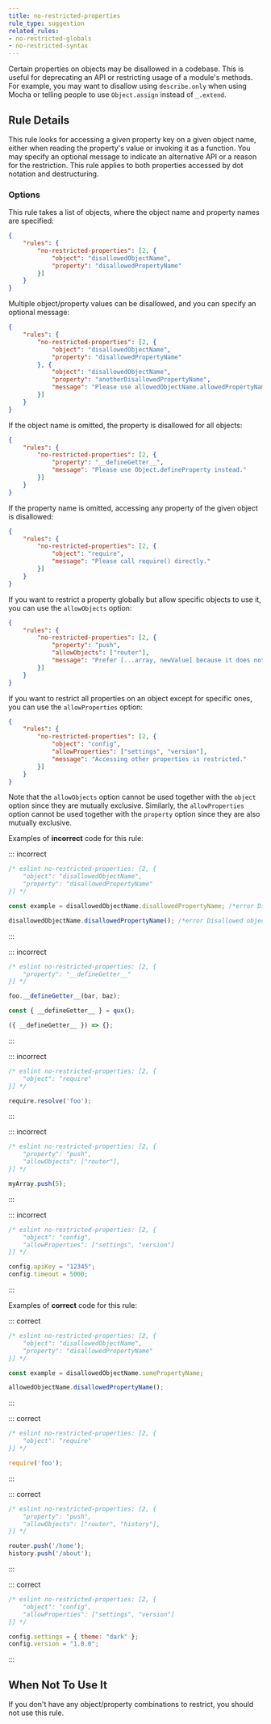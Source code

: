 ```yaml
---
title: no-restricted-properties
rule_type: suggestion
related_rules:
- no-restricted-globals
- no-restricted-syntax
---
```



Certain properties on objects may be disallowed in a codebase. This is useful for deprecating an API or restricting usage of a module's methods. For example, you may want to disallow using `describe.only` when using Mocha or telling people to use `Object.assign` instead of `_.extend`.

## Rule Details

This rule looks for accessing a given property key on a given object name, either when reading the property's value or invoking it as a function. You may specify an optional message to indicate an alternative API or a reason for the restriction. This rule applies to both properties accessed by dot notation and destructuring.

### Options

This rule takes a list of objects, where the object name and property names are specified:

```json
{
    "rules": {
        "no-restricted-properties": [2, {
            "object": "disallowedObjectName",
            "property": "disallowedPropertyName"
        }]
    }
}
```

Multiple object/property values can be disallowed, and you can specify an optional message:

```json
{
    "rules": {
        "no-restricted-properties": [2, {
            "object": "disallowedObjectName",
            "property": "disallowedPropertyName"
        }, {
            "object": "disallowedObjectName",
            "property": "anotherDisallowedPropertyName",
            "message": "Please use allowedObjectName.allowedPropertyName."
        }]
    }
}
```

If the object name is omitted, the property is disallowed for all objects:

```json
{
    "rules": {
        "no-restricted-properties": [2, {
            "property": "__defineGetter__",
            "message": "Please use Object.defineProperty instead."
        }]
    }
}
```

If the property name is omitted, accessing any property of the given object is disallowed:

```json
{
    "rules": {
        "no-restricted-properties": [2, {
            "object": "require",
            "message": "Please call require() directly."
        }]
    }
}
```

If you want to restrict a property globally but allow specific objects to use it, you can use the `allowObjects` option:

```json
{
    "rules": {
        "no-restricted-properties": [2, {
            "property": "push",
            "allowObjects": ["router"],
            "message": "Prefer [...array, newValue] because it does not mutate the array in place."
        }]
    }
}
```

If you want to restrict all properties on an object except for specific ones, you can use the `allowProperties` option:

```json
{
    "rules": {
        "no-restricted-properties": [2, {
            "object": "config",
            "allowProperties": ["settings", "version"],
            "message": "Accessing other properties is restricted."
        }]
    }
}
```

Note that the `allowObjects` option cannot be used together with the `object` option since they are mutually exclusive. Similarly, the `allowProperties` option cannot be used together with the `property` option since they are also mutually exclusive.

Examples of **incorrect** code for this rule:

::: incorrect

```js
/* eslint no-restricted-properties: [2, {
    "object": "disallowedObjectName",
    "property": "disallowedPropertyName"
}] */

const example = disallowedObjectName.disallowedPropertyName; /*error Disallowed object property: disallowedObjectName.disallowedPropertyName.*/

disallowedObjectName.disallowedPropertyName(); /*error Disallowed object property: disallowedObjectName.disallowedPropertyName.*/
```

:::

::: incorrect

```js
/* eslint no-restricted-properties: [2, {
    "property": "__defineGetter__"
}] */

foo.__defineGetter__(bar, baz);

const { __defineGetter__ } = qux();

({ __defineGetter__ }) => {};
```

:::

::: incorrect

```js
/* eslint no-restricted-properties: [2, {
    "object": "require"
}] */

require.resolve('foo');
```

:::

::: incorrect

```js
/* eslint no-restricted-properties: [2, {
    "property": "push",
    "allowObjects": ["router"],
}] */

myArray.push(5);
```

:::

::: incorrect

```js
/* eslint no-restricted-properties: [2, {
    "object": "config",
    "allowProperties": ["settings", "version"]
}] */

config.apiKey = "12345";
config.timeout = 5000;
```

:::

Examples of **correct** code for this rule:

::: correct

```js
/* eslint no-restricted-properties: [2, {
    "object": "disallowedObjectName",
    "property": "disallowedPropertyName"
}] */

const example = disallowedObjectName.somePropertyName;

allowedObjectName.disallowedPropertyName();
```

:::

::: correct

```js
/* eslint no-restricted-properties: [2, {
    "object": "require"
}] */

require('foo');
```

:::

::: correct

```js
/* eslint no-restricted-properties: [2, {
    "property": "push",
    "allowObjects": ["router", "history"],
}] */

router.push('/home');
history.push('/about');
```

:::

::: correct

```js
/* eslint no-restricted-properties: [2, {
    "object": "config",
    "allowProperties": ["settings", "version"]
}] */

config.settings = { theme: "dark" };
config.version = "1.0.0";  
```

:::

## When Not To Use It

If you don't have any object/property combinations to restrict, you should not use this rule.
